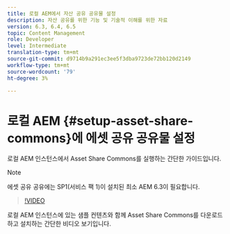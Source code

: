 ```yaml
---
title: 로컬 AEM에서 자산 공유 공유물 설정
description: 자산 공유를 위한 기능 및 기술적 이해를 위한 자료
version: 6.3, 6.4, 6.5
topic: Content Management
role: Developer
level: Intermediate
translation-type: tm+mt
source-git-commit: d9714b9a291ec3ee5f3dba9723de72bb120d2149
workflow-type: tm+mt
source-wordcount: '79'
ht-degree: 3%

---
```



# 로컬 AEM {#setup-asset-share-commons}에 에셋 공유 공유물 설정

로컬 AEM 인스턴스에서 Asset Share Commons를 실행하는 간단한 가이드입니다.

>[!NOTE]
>
>에셋 공유 공유에는 SP1(서비스 팩 1)이 설치된 최소 AEM 6.3이 필요합니다.

>[!VIDEO](https://video.tv.adobe.com/v/20499/?quality=9&learn=on)

로컬 AEM 인스턴스에 있는 샘플 컨텐츠와 함께 Asset Share Commons를 다운로드하고 설치하는 간단한 비디오 보기입니다.

